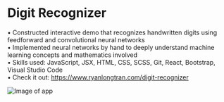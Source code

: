 # Digit Recognizer

• Constructed interactive demo that recognizes handwritten digits using feedforward and convolutional neural networks  
• Implemented neural networks by hand to deeply understand machine learning concepts and mathematics involved  
• Skills used: JavaScript, JSX, HTML, CSS, SCSS, Git, React, Bootstrap, Visual Studio Code  
• Check it out: https://www.ryanlongtran.com/digit-recognizer

![Image of app](https://github.com/ryantran2165/ryantran2165.github.io/blob/source/src/assets/digit_recognizer.jpg)

